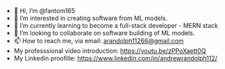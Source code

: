 - 👋 Hi, I’m @fantom165
- 👀 I’m interested in creating software from ML models.
- 🌱 I’m currently learning to become a full-stack developer - MERN stack
- 💞️ I’m looking to collaborate on software building of ML models.
- 📫 How to reach me, via email: arandolph11266@gmail.com
- My professsional video introduction: https://youtu.be/zPPoXaett0Q
- My Linkedin proofille: https://www.linkedin.com/in/andrewrandolph112/

<!---
fantom165/fantom165 is a ✨ special ✨ repository because its `README.md` (this file) appears on your GitHub profile.
You can click the Preview link to take a look at your changes.
--->
